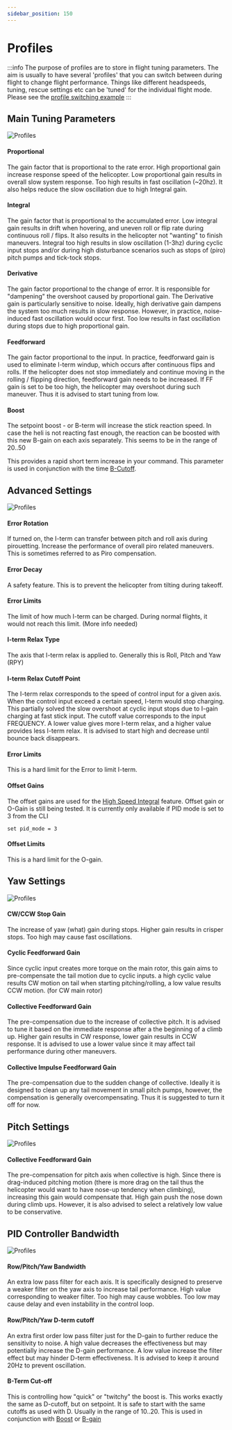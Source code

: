 ```yaml
---
sidebar_position: 150
---
```


# Profiles
:::info
The purpose of profiles are to store in flight tuning parameters. The aim is usually to have several 'profiles' that you can switch between during flight to change flight performance. Things like different headspeeds, tuning, rescue settings etc can be 'tuned' for the individual flight mode. Please see the [profile switching example](./)
:::

## Main Tuning Parameters
![Profiles](./img/profiles-1.png)

#### Proportional
The gain factor that is proportional to the rate error. High proportional gain increase response speed of the helicopter. Low proportional gain results in overall slow system response. Too high results in fast oscillation (~20hz). It also helps reduce the slow oscillation due to high Integral gain.

#### Integral
The gain factor that is proportional to the accumulated error. Low integral gain results in drift when hovering, and uneven roll or flip rate during continuous roll / flips. It also results in the helicopter not "wanting" to finish maneuvers. Integral too high results in slow oscillation (1-3hz) during cyclic input stops and/or during high disturbance scenarios such as stops of (piro) pitch pumps and tick-tock stops.

#### Derivative
The gain factor proportional to the change of error. It is responsible for "dampening" the overshoot caused by proportional gain. The Derivative gain is particularly sensitive to noise. Ideally, high derivative gain dampens the system too much results in slow response. However, in practice, noise-induced fast oscillation would occur first. Too low results in fast oscillation during stops due to high proportional gain. 

#### Feedforward
The gain factor proportional to the input. In practice, feedforward gain is used to eliminate I-term windup, which occurs after continuous flips and rolls. If the helicopter does not stop immediately and continue moving in the rolling / flipping direction, feedforward gain needs to be increased. If FF gain is set to be too high, the helicopter may overshoot during such maneuver. Thus it is advised to start tuning from low.

#### Boost 
The setpoint boost - or B-term will increase the stick reaction speed. In case the heli is not reacting fast enough, the reaction can be boosted with this new B-gain on each axis separately. This seems to be in the range of 20..50

This provides a rapid short term increase in your command. This parameter is used in conjunction with the time [B-Cutoff](./Profiles#b-term-cut-off).

## Advanced Settings
![Profiles](./img/profiles-2.png)

#### Error Rotation
If turned on, the I-term can transfer between pitch and roll axis during pirouetting. Increase the performance of overall piro related maneuvers. This is sometimes referred to as Piro compensation.  

#### Error Decay
A safety feature. This is to prevent the helicopter from tilting during takeoff.

#### Error Limits
The limit of how much I-term can be charged. During normal flights, it would not reach this limit. (More info needed)

#### I-term Relax Type
The axis that I-term relax is applied to. Generally this is Roll, Pitch and Yaw (RPY)

#### I-term Relax Cutoff Point
The I-term relax corresponds to the speed of control input for a given axis. When the control input exceed a certain speed, I-term would stop charging. This partially solved the slow overshoot at cyclic input stops due to I-gain charging at fast stick input. The cutoff value corresponds to the input FREQUENCY. A lower value gives more I-term relax, and a higher value provides less I-term relax. It is advised to start high and decrease until bounce back disappears.

#### Error Limits 
This is a hard limit for the Error to limit I-term. 

#### Offset Gains
The offset gains are used for the [High Speed Integral](../Tuning/High%20Speed%20Integral) feature.
Offset gain or O-Gain is still being tested. It is currently only available if PID mode is set to 3 from the CLI

`set pid_mode = 3`

#### Offset Limits
This is a hard limit for the O-gain. 

## Yaw Settings
![Profiles](./img/profiles-4.png)

#### CW/CCW Stop Gain
The increase of yaw (what) gain during stops. Higher gain results in crisper stops. Too high may cause fast oscillations.

#### Cyclic Feedforward Gain
Since cyclic input creates more torque on the main rotor, this gain aims to pre-compensate the tail motion due to cyclic inputs. a high cyclic value results CW motion on tail when starting pitching/rolling, a low value results CCW motion. (for CW main rotor)

#### Collective Feedforward Gain
The pre-compensation due to the increase of collective pitch. It is advised to tune it based on the immediate response after a the beginning of a climb up. Higher gain results in CW response, lower gain results in CCW response. It is advised to use a lower value since it may affect tail performance during other maneuvers.

#### Collective Impulse Feedforward Gain
The pre-compensation due to the sudden change of collective. Ideally it is designed to clean up any tail movement in small pitch pumps, however, the compensation is generally overcompensating. Thus it is suggested to turn it off for now.

## Pitch Settings
![Profiles](./img/profiles-5.png)

#### Collective Feedforward Gain
The pre-compensation for pitch axis when collective is high. Since there is drag-induced pitching motion (there is more drag on the tail thus the helicopter would want to have nose-up tendency when climbing), increasing this gain would compensate that. High gain push the nose down during climb ups. However, it is also advised to select a relatively low value to be conservative.

## PID Controller Bandwidth
![Profiles](./img/profiles-3.png)

#### Row/Pitch/Yaw Bandwidth
An extra low pass filter for each axis. It is specifically designed to preserve a weaker filter on the yaw axis to increase tail performance. High value corresponding to weaker filter. Too high may cause wobbles. Too low may cause delay and even instability in the control loop.

#### Row/Pitch/Yaw D-term cutoff
An extra first order low pass filter just for the D-gain to further reduce the sensitivity to noise. A high value decreases the effectiveness but may potentially increase the D-gain performance. A low value increase the filter effect but may hinder D-term effectiveness. It is advised to keep it around 20Hz to prevent oscillation.

#### B-Term Cut-off
This is controlling how "quick" or "twitchy" the boost is. This works exactly the same as D-cutoff, but on setpoint.
It is safe to start with the same cutoffs as used with D. Usually in the range of 10..20. This is used in conjunction with [Boost](./Profiles#boost) or [B-gain](./Profiles#boost)